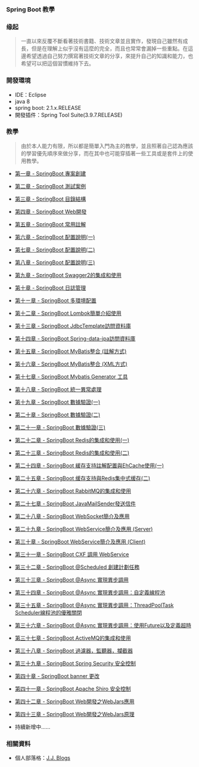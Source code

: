### Spring Boot 教學

### 缘起
>一直以來反覆不斷看著技術書籍、技術文章並且實作，發現自己雖然有成長，但是在理解上似乎沒有這麼的完全，而且也常常會漏掉一些重點。在這邊希望透過自己努力撰寫著技術文章的分享，來提升自己的知識和能力，也希望可以把這個習慣維持下去。

### 開發環境
- IDE：Eclipse
- java 8 
- spring boot: 2.1.x.RELEASE
- 開發插件：Spring Tool Suite(3.9.7.RELEASE)

### 教學
>由於本人能力有限，所以都是簡單入門為主的教學，並且照著自己認為應該的學習優先順序來做分享，而在其中也可能穿插著一些工具或是套件上的使用教學。

-  [第一章 - SpringBoot 專案創建](https://morosedog.gitlab.io/j.j.blogs/2019/03/13/springboot-20190313-springboot1/ "第一章 - SpringBoot 專案創建")
-  [第二章 - SpringBoot 測試案例](https://morosedog.gitlab.io/j.j.blogs/2019/03/13/springboot-20190313-springboot2/ "第二章 - SpringBoot 測試案例")
-  [第三章 - SpringBoot 目錄結構](https://morosedog.gitlab.io/j.j.blogs/2019/03/14/springboot-20190314-springboot3/ "第三章 - SpringBoot 目錄結構")
-  [第四章 - SpringBoot Web開發](https://morosedog.gitlab.io/j.j.blogs/2019/03/15/springboot-20190315-springboot4/ "第四章 - SpringBoot Web開發")
-  [第五章 - SpringBoot 常用註解](https://morosedog.gitlab.io/j.j.blogs/2019/03/15/springboot-20190315-springboot5/ "第五章 - SpringBoot 常用註解")
-  [第六章 - SpringBoot 配置說明(一)](https://morosedog.gitlab.io/j.j.blogs/2019/03/16/springboot-20190316-springboot6/ "第六章 - SpringBoot 配置說明(一)")
-  [第七章 - SpringBoot 配置說明(二)](https://morosedog.gitlab.io/j.j.blogs/2019/03/17/springboot-20190317-springboot7/ "第七章 - SpringBoot 配置說明(二)")
-  [第八章 - SpringBoot 配置說明(三)](https://morosedog.gitlab.io/j.j.blogs/2019/03/18/springboot-20190318-springboot8/ "第八章 - SpringBoot 配置說明(三)")
-  [第九章 - SpringBoot Swagger2的集成和使用](https://morosedog.gitlab.io/j.j.blogs/2019/03/19/springboot-20190319-springboot9/ "第九章 - SpringBoot Swagger2的集成和使用")
-  [第十章 - SpringBoot 日誌管理](https://morosedog.gitlab.io/j.j.blogs/2019/03/20/springboot-20190320-springboot10/ "第十章 - SpringBoot 日誌管理")
-  [第十ㄧ章 - SpringBoot 多環境配置](https://morosedog.gitlab.io/j.j.blogs/2019/03/21/springboot-20190321-springboot11/ "第十ㄧ章 - SpringBoot 多環境配置")
-  [第十二章 - SpringBoot Lombok簡單介紹使用](https://morosedog.gitlab.io/j.j.blogs/2019/03/22/springboot-20190322-springboot12/ "第十二章 - SpringBoot Lombok簡單介紹使用")
-  [第十三章 - SpringBoot JdbcTemplate訪問資料庫](https://morosedog.gitlab.io/j.j.blogs/2019/03/27/springboot-20190327-springboot13/ "第十三章 - SpringBoot JdbcTemplate訪問資料庫")
-  [第十四章 - SpringBoot Spring-data-jpa訪問資料庫](https://morosedog.gitlab.io/j.j.blogs/2019/03/28/springboot-20190328-springboot14/ "第十四章 - SpringBoot Spring-data-jpa訪問資料庫")
-  [第十五章 - SpringBoot MyBatis整合 (註解方式)](https://morosedog.gitlab.io/j.j.blogs/2019/03/29/springboot-20190329-springboot15/ "第十五章 - SpringBoot MyBatis整合 (註解方式)")
-  [第十六章 - SpringBoot MyBatis整合 (XML方式)](https://morosedog.gitlab.io/j.j.blogs/2019/03/30/springboot-20190330-springboot16/ "第十六章 - SpringBoot MyBatis整合 (XML方式)")
-  [第十七章 - SpringBoot Mybatis Generator 工具](https://morosedog.gitlab.io/j.j.blogs/2019/03/31/springboot-20190331-springboot17/ "第十七章 - SpringBoot Mybatis Generator 工具")
-  [第十八章 - SpringBoot 統一異常處理](https://morosedog.gitlab.io/j.j.blogs/2019/04/01/springboot-20190401-springboot18/ "第十八章 - SpringBoot 統一異常處理")
-  [第十九章 - SpringBoot 數據驗證(一)](https://morosedog.gitlab.io/j.j.blogs/2019/04/02/springboot-20190402-springboot19/ "第十九章 - SpringBoot 數據驗證(一)")
-  [第二十章 - SpringBoot 數據驗證(二)](https://morosedog.gitlab.io/j.j.blogs/2019/04/03/springboot-20190403-springboot20/ "第二十章 - SpringBoot 數據驗證(二)")
-  [第二十一章 - SpringBoot 數據驗證(三)](https://morosedog.gitlab.io/j.j.blogs/2019/04/04/springboot-20190404-springboot21/ "第二十一章 - SpringBoot 數據驗證(三)")
-  [第二十二章 - SpringBoot Redis的集成和使用(一)](https://morosedog.gitlab.io/j.j.blogs/2019/04/09/springboot-20190409-springboot22/ "第二十二章 - SpringBoot Redis的集成和使用(一)")
-  [第二十三章 - SpringBoot Redis的集成和使用(二)](https://morosedog.gitlab.io/j.j.blogs/2019/04/10/springboot-20190410-springboot23/ "第二十三章 - SpringBoot Redis的集成和使用(二)")
-  [第二十四章 - SpringBoot 緩存支持註解配置與EhCache使用(一)](https://morosedog.gitlab.io/j.j.blogs/2019/04/11/springboot-20190411-springboot24/ "第二十四章 - SpringBoot 緩存支持註解配置與EhCache使用(一)")
-  [第二十五章 - SpringBoot 缓存支持與Redis集中式缓存(二)](https://morosedog.gitlab.io/j.j.blogs/2019/04/12/springboot-20190412-springboot25/ "第二十五章 - SpringBoot 缓存支持與Redis集中式缓存(二)")
-  [第二十六章 - SpringBoot RabbitMQ的集成和使用](https://morosedog.gitlab.io/j.j.blogs/2019/04/14/springboot-20190414-springboot26/ "第二十六章 - SpringBoot RabbitMQ的集成和使用")
-  [第二十七章 - SpringBoot JavaMailSender發送信件](https://morosedog.gitlab.io/j.j.blogs/2019/04/15/springboot-20190415-springboot27/ "第二十七章 - SpringBoot JavaMailSender發送信件")
-  [第二十八章 - SpringBoot WebSocket簡介及應用](https://morosedog.gitlab.io/j.j.blogs/2019/04/16/springboot-20190416-springboot28/ "第二十八章 - SpringBoot WebSocket簡介及應用")
-  [第二十九章 - SpringBoot WebService簡介及應用 (Server)](https://morosedog.gitlab.io/j.j.blogs/2019/04/17/springboot-20190417-springboot29/ "第二十九章 - SpringBoot WebService簡介及應用 (Server)")
-  [第三十章 - SpringBoot WebService簡介及應用 (Client)](https://morosedog.gitlab.io/j.j.blogs/2019/04/18/springboot-20190418-springboot30/ "第三十章 - SpringBoot WebService簡介及應用 (Client)")
-  [第三十一章 - SpringBoot CXF 調用 WebService](https://morosedog.gitlab.io/j.j.blogs/2019/04/19/springboot-20190419-springboot31/ "第三十一章 - SpringBoot CXF 調用 WebService")
-  [第三十二章 - SpringBoot @Scheduled 創建計劃任務](https://morosedog.gitlab.io/j.j.blogs/2019/04/20/springboot-20190420-springboot32/ "第三十二章 - SpringBoot @Scheduled 創建計劃任務")
-  [第三十三章 - SpringBoot @Async 實現異步調用](https://morosedog.gitlab.io/j.j.blogs/2019/04/21/springboot-20190421-springboot33/ "第三十三章 - SpringBoot @Async 實現異步調用")
-  [第三十四章 - SpringBoot @Async 實現異步調用：自定義線程池](https://morosedog.gitlab.io/j.j.blogs/2019/04/22/springboot-20190422-springboot34/ "第三十四章 - SpringBoot @Async 實現異步調用：自定義線程池")
-  [第三十五章 - SpringBoot @Async 實現異步調用：ThreadPoolTask​​Scheduler線程池的優雅關閉](https://morosedog.gitlab.io/j.j.blogs/2019/04/23/springboot-20190423-springboot35/ "第三十五章 - SpringBoot @Async 實現異步調用：ThreadPoolTask​​Scheduler線程池的優雅關閉")
-  [第三十六章 - SpringBoot @Async 實現異步調用：使用Future以及定義超時](https://morosedog.gitlab.io/j.j.blogs/2019/04/24/springboot-20190424-springboot36/ "第三十六章 - SpringBoot @Async 實現異步調用：使用Future以及定義超時")
-  [第三十七章 - SpringBoot ActiveMQ的集成和使用](https://morosedog.gitlab.io/j.j.blogs/2019/04/26/springboot-20190426-springboot37/ "第三十七章 - SpringBoot ActiveMQ的集成和使用")
-  [第三十八章 - SpringBoot 過濾器，監聽器，攔截器](https://morosedog.gitlab.io/j.j.blogs/2019/04/27/springboot-20190427-springboot38/ "第三十八章 - SpringBoot 過濾器，監聽器，攔截器")
-  [第三十九章 - SpringBoot Spring Security 安全控制](https://morosedog.gitlab.io/j.j.blogs/2019/04/28/springboot-20190428-springboot39/ "第三十九章 - SpringBoot Spring Security 安全控制")
-  [第四十章 - SpringBoot banner 更改](https://morosedog.gitlab.io/j.j.blogs/2019/04/29/springboot-20190429-springboot40/ "第四十章 - SpringBoot banner 更改")
-  [第四十一章 - SpringBoot Apache Shiro 安全控制
](https://morosedog.gitlab.io/j.j.blogs/2019/04/30/springboot-20190430-springboot41/ "第四十一章 - SpringBoot Apache Shiro 安全控制
")
-  [第四十二章 - SpringBoot Web開發之WebJars應用](https://morosedog.gitlab.io/j.j.blogs/2019/05/06/springboot-20190506-springboot42/ "第四十二章 - SpringBoot Web開發之WebJars應用")
-  [第四十三章 - SpringBoot Web開發之WebJars原理](https://morosedog.gitlab.io/j.j.blogs/2019/05/07/springboot-20190507-springboot43/ "第四十三章 - SpringBoot Web開發之WebJars原理")

-  持續新增中......

### 相關資料
- 個人部落格：[J.J. Blogs](https://morosedog.gitlab.io/j.j.blogs/ "J.J. Blogs")

